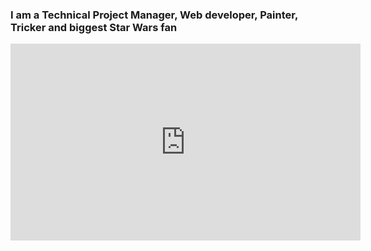 ### I am a Technical Project Manager, Web developer, Painter, Tricker and biggest Star Wars fan

<iframe width="560" height="315" src="https://www.youtube.com/embed/KKczgAbF8RI" frameborder="0" allow="accelerometer; autoplay; encrypted-media; gyroscope; picture-in-picture" allowfullscreen></iframe>

<!--
**KarateJB/KarateJB** is a ✨ _special_ ✨ repository because its `README.md` (this file) appears on your GitHub profile.

Here are some ideas to get you started:

- 🔭 I’m currently working on ...
- 🌱 I’m currently learning ...
- 👯 I’m looking to collaborate on ...
- 🤔 I’m looking for help with ...
- 💬 Ask me about ...
- 📫 How to reach me: ...
- 😄 Pronouns: ...
- ⚡ Fun fact: ...
-->

